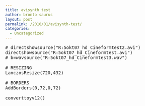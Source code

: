 ```yaml
---
title: avisynth test
author: bronto saurus
layout: post
permalink: /2010/01/avisynth-test/
categories:
  - Uncategorized
---
```

<pre lang="avisynth" line="1"># directshowsource("R:5okt07_hd_Cineformtest2.avi")
directshowsource("R:5okt07_hd_Cineformtest.avi")
# b=wavsource("R:5okt07_hd_Cineformtest3.wav")

# RESIZING
LanczosResize(720,432)

# BORDERS
AddBorders(0,72,0,72)

converttoyv12()
</pre>